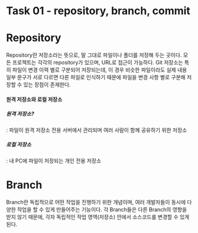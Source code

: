 # Task 01 - repository, branch, commit

Repository
===

Repository란 저장소라는 뜻으로, 말 그대로 파일이나 폴더를 저장해 두는 곳이다. 모든 프로젝트는 각각의 repository가 있으며, URL로 접근이 가능하다.
Git 저장소는 특히 파일이 변경 이력 별로 구분되어 저장되는데, 이 경우 비슷한 파일이라도 실제 내용 일부 문구가 서로 다르면 다른 파일로 인식하기 때문에 파일을 변경 사항 별로 구분해 저장할 수 있는 장점이 존재한다.

#### 원격 저장소와 로컬 저장소

##### 원격 저장소?
: 파일이 원격 저장소 전용 서버에서 관리되며 여러 사람이 함께 공유하기 위한 저장소

##### 로컬 저장소
: 내 PC에 파일이 저장되는 개인 전용 저장소

Branch
===

Branch란 독립적으로 어떤 작업을 진행하기 위한 개념이며, 여러 개발자들이 동시에 다양한 작업을 할 수 있게 만들어주는 기능이다. 각 Branch들은 다른 Branch의 영향을 받지 않기 때문에, 각자 독립적인 작업 영역(저장소) 안에서 소스코드를 변경할 수 있게 된다. 



